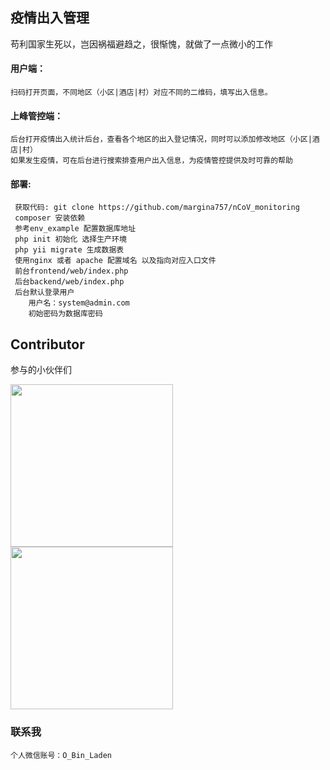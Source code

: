 
## 疫情出入管理

苟利国家生死以，岂因祸福避趋之，很惭愧，就做了一点微小的工作

#### 用户端：
    扫码打开页面，不同地区（小区|酒店|村）对应不同的二维码，填写出入信息。
#### 上峰管控端：
    后台打开疫情出入统计后台，查看各个地区的出入登记情况，同时可以添加修改地区（小区|酒店|村）
    如果发生疫情，可在后台进行搜索排查用户出入信息，为疫情管控提供及时可靠的帮助
    
#### 部署:
     获取代码: git clone https://github.com/margina757/nCoV_monitoring  
     composer 安装依赖
     参考env_example 配置数据库地址
     php init 初始化 选择生产环境
     php yii migrate 生成数据表
     使用nginx 或者 apache 配置域名 以及指向对应入口文件
     前台frontend/web/index.php 
     后台backend/web/index.php
     后台默认登录用户
        用户名：system@admin.com
        初始密码为数据库密码
## Contributor
参与的小伙伴们

<a href="https://github.com/gsalpha">
    <img alt="" width="260" height="260" class="avatar width-full height-full avatar-before-user-status" src="https://avatars2.githubusercontent.com/u/21122282?s=460&amp;v=4">
</a>

<a href="https://github.com/flyflyhe">
    <img alt="" width="260" height="260" class="avatar width-full height-full rounded-2" src="https://avatars1.githubusercontent.com/u/11418176?s=460&amp;v=4">
</a>

### 联系我
    个人微信账号：O_Bin_Laden
